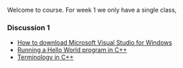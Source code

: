 Welcome to course. For week 1 we only have a single class, 

### Discussion 1
- [How to download Microsoft Visual Studio for Windows](https://github.com/nikunjsanghai/Introduction_to_Programming_Cplusplus/blob/main/Week1/How_to_download_Visual_Studio.md)
- [Running a Hello World program in C++](https://github.com/nikunjsanghai/Introduction_to_Programming_Cplusplus/blob/main/Week1/How_to_run_Hello_World_program.md)
- [Terminology in C++]()
